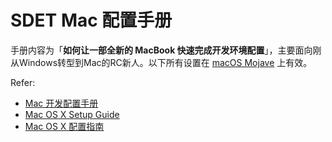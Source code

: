 SDET Mac 配置手册
====================

手册内容为「**如何让一部全新的 MacBook 快速完成开发环境配置**」，主要面向刚从Windows转型到Mac的RC新人。以下所有设置在 [macOS Mojave](https://www.apple.com/macos/mojave/) 上有效。

Refer:
 * [Mac 开发配置手册](https://aaaaaashu.gitbooks.io/mac-dev-setup/)
 * [Mac OS X Setup Guide](http://sourabhbajaj.com/mac-setup/)
 * [Mac OS X 配置指南](http://wild-flame.github.io/guides)
